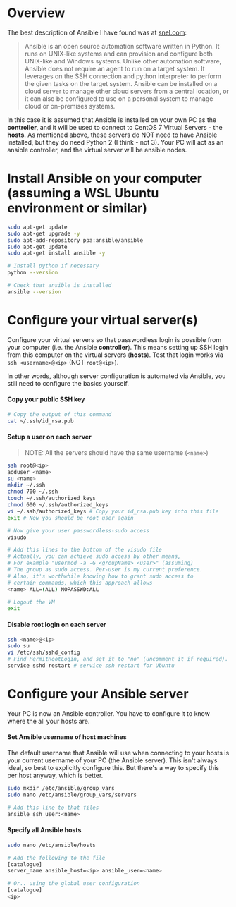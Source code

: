 # Overview
The best description of Ansible I have found was at [snel.com](https://www.snel.com/support/how-to-install-ansible-on-centos-7/):

>Ansible is an open source automation software written in Python. It runs on UNIX-like systems and can provision and configure both UNIX-like and Windows systems. Unlike other automation software, Ansible does not require an agent to run on a target system. It leverages on the SSH connection and python interpreter to perform the given tasks on the target system. Ansible can be installed on a cloud server to manage other cloud servers from a central location, or it can also be configured to use on a personal system to manage cloud or on-premises systems.

In this case it is assumed that Ansible is installed on your own PC as the __controller__, and it will be used to connect to CentOS 7 Virtual Servers - the __hosts__. As mentioned above, these servers do NOT need to have Ansible installed, but they do need Python 2 (I think - not 3). Your PC will act as an ansible controller, and the virtual server will be ansible nodes.

# Install Ansible on your computer (assuming a WSL Ubuntu environment or similar)
```sh
sudo apt-get update
sudo apt-get upgrade -y
sudo apt-add-repository ppa:ansible/ansible
sudo apt-get update
sudo apt-get install ansible -y

# Install python if necessary
python --version

# Check that ansible is installed
ansible --version
```

# Configure your virtual server(s)
Configure your virtual servers so that passwordless login is possible from your computer (i.e. the Ansible __controller__). This means setting up SSH login from this computer on the virtual servers (__hosts__). Test that login works via `ssh <username>@<ip>` (NOT `root@<ip>`).

In other words, although server configuration is automated via Ansible, you still need to configure the basics yourself.

#### Copy your public SSH key
```sh
# Copy the output of this command
cat ~/.ssh/id_rsa.pub
```


#### Setup a user on each server
>NOTE: All the servers should have the same username (`<name>`)
```sh
ssh root@<ip>
adduser <name>
su <name>
mkdir ~/.ssh
chmod 700 ~/.ssh
touch ~/.ssh/authorized_keys
chmod 600 ~/.ssh/authorized_keys
vi ~/.ssh/authorized_keys # Copy your id_rsa.pub key into this file
exit # Now you should be root user again

# Now give your user passwordless-sudo access
visudo

# Add this lines to the bottom of the visudo file
# Actually, you can achieve sudo access by other means,
# For example "usermod -a -G <groupName> <user>" (assuming)
# The group as sudo access. Per-user is my current preference.
# Also, it's worthwhile knowing how to grant sudo access to
# certain commands, which this approach allows
<name> ALL=(ALL) NOPASSWD:ALL

# Logout the VM
exit
```

#### Disable root login on each server
```sh
ssh <name>@<ip>
sudo su
vi /etc/ssh/sshd_config
# Find PermitRootLogin, and set it to "no" (uncomment it if required). Also make sure PasswordAuthentication is "no"
service sshd restart # service ssh restart for Ubuntu
```

# Configure your Ansible server
Your PC is now an Ansible controller. You have to configure it to know where the all your hosts are.

#### Set Ansible username of host machines
The default username that Ansible will use when connecting to your hosts is your current username of your PC (the Ansible server). This isn't always ideal, so best to explicitly configure this. But there's a way to specify this per host anyway, which is better.

```sh
sudo mkdir /etc/ansible/group_vars
sudo nano /etc/ansible/group_vars/servers

# Add this line to that files
ansible_ssh_user:<name>
```

#### Specify all Ansible hosts
```sh
sudo nano /etc/ansible/hosts

# Add the following to the file
[catalogue]
server_name ansible_host=<ip> ansible_user=<name>

# Or.. using the global user configuration
[catalogue]
<ip>
```
